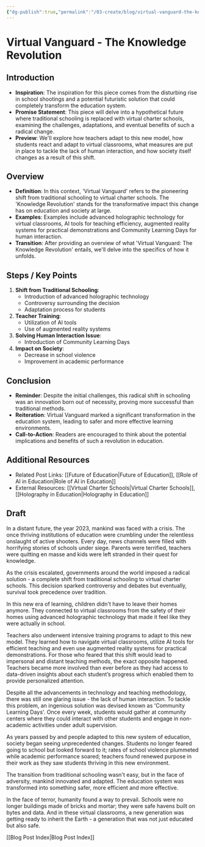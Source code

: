 ```yaml
---
{"dg-publish":true,"permalink":"/03-create/blog/virtual-vanguard-the-knowledge-revolution/","tags":["futures","speculative-fiction","education"]}
---
```



# Virtual Vanguard - The Knowledge Revolution


## Introduction

- **Inspiration**: The inspiration for this piece comes from the disturbing rise in school shootings and a potential futuristic solution that could completely transform the education system. 
- **Promise Statement**: This piece will delve into a hypothetical future where traditional schooling is replaced with virtual charter schools, examining the challenges, adaptations, and eventual benefits of such a radical change.
- **Preview**: We'll explore how teachers adapt to this new model, how students react and adapt to virtual classrooms, what measures are put in place to tackle the lack of human interaction, and how society itself changes as a result of this shift.

## Overview

- **Definition**: In this context, 'Virtual Vanguard' refers to the pioneering shift from traditional schooling to virtual charter schools. The 'Knowledge Revolution' stands for the transformative impact this change has on education and society at large.
- **Examples**: Examples include advanced holographic technology for virtual classrooms, AI tools for teaching efficiency, augmented reality systems for practical demonstrations and Community Learning Days for human interaction.
- **Transition**: After providing an overview of what 'Virtual Vanguard: The Knowledge Revolution' entails, we'll delve into the specifics of how it unfolds.



## Steps / Key Points

1. **Shift from Traditional Schooling**:
    - Introduction of advanced holographic technology
    - Controversy surrounding the decision
    - Adaptation process for students
2. **Teacher Training**:
    - Utilization of AI tools 
    - Use of augmented reality systems
3. **Solving Human Interaction Issue**:
    - Introduction of Community Learning Days
4. **Impact on Society**:
    - Decrease in school violence 
    - Improvement in academic performance 

## Conclusion

- **Reminder**: Despite the initial challenges, this radical shift in schooling was an innovation born out of necessity, proving more successful than traditional methods.
- **Reiteration**: Virtual Vanguard marked a significant transformation in the education system, leading to safer and more effective learning environments.
- **Call-to-Action**: Readers are encouraged to think about the potential implications and benefits of such a revolution in education.

## Additional Resources

- Related Post Links: [[Future of Education\|Future of Education]], [[Role of AI in Education\|Role of AI in Education]]
- External Resources: [[Virtual Charter Schools\|Virtual Charter Schools]], [[Holography in Education\|Holography in Education]]



## Draft

In a distant future, the year 2023, mankind was faced with a crisis. The once thriving institutions of education were crumbling under the relentless onslaught of active shooters. Every day, news channels were filled with horrifying stories of schools under siege. Parents were terrified, teachers were quitting en masse and kids were left stranded in their quest for knowledge.

As the crisis escalated, governments around the world imposed a radical solution - a complete shift from traditional schooling to virtual charter schools. This decision sparked controversy and debates but eventually, survival took precedence over tradition.

In this new era of learning, children didn't have to leave their homes anymore. They connected to virtual classrooms from the safety of their homes using advanced holographic technology that made it feel like they were actually in school.

Teachers also underwent intensive training programs to adapt to this new model. They learned how to navigate virtual classrooms, utilize AI tools for efficient teaching and even use augmented reality systems for practical demonstrations. For those who feared that this shift would lead to impersonal and distant teaching methods, the exact opposite happened. Teachers became more involved than ever before as they had access to data-driven insights about each student’s progress which enabled them to provide personalized attention.

Despite all the advancements in technology and teaching methodology, there was still one glaring issue - the lack of human interaction. To tackle this problem, an ingenious solution was devised known as 'Community Learning Days'. Once every week, students would gather at community centers where they could interact with other students and engage in non-academic activities under adult supervision.

As years passed by and people adapted to this new system of education, society began seeing unprecedented changes. Students no longer feared going to school but looked forward to it; rates of school violence plummeted while academic performance soared; teachers found renewed purpose in their work as they saw students thriving in this new environment.

The transition from traditional schooling wasn't easy, but in the face of adversity, mankind innovated and adapted. The education system was transformed into something safer, more efficient and more effective.

In the face of terror, humanity found a way to prevail. Schools were no longer buildings made of bricks and mortar; they were safe havens built on bytes and data. And in these virtual classrooms, a new generation was getting ready to inherit the Earth - a generation that was not just educated but also safe.

[[Blog Post Index\|Blog Post Index]]